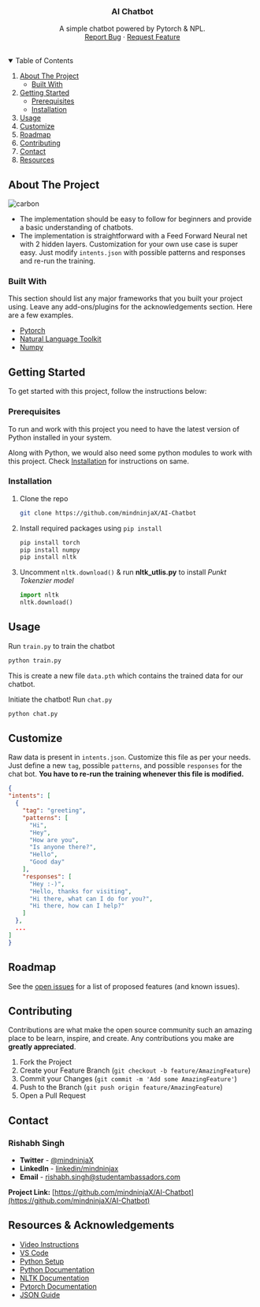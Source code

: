 <!-- PROJECT LOGO -->
<br />
<p align="center">
    <!-- <img src="" alt="Screenshot" width="80" height="80"> -->

  <h3 align="center">AI Chatbot</h3>

  <p align="center">
    A simple chatbot powered by Pytorch & NPL.
    <br />
    <!-- <a href="https://github.com/othneildrew/Best-README-Template">View Demo</a>
    · -->
    <a href="https://github.com/mindninjaX/AI-Chatbot/issues">Report Bug</a>
    ·
    <a href="https://github.com/mindninjaX/AI-Chatbot/issues">Request Feature</a>
  </p>
</p>
<br />
<!-- TABLE OF CONTENTS -->
<details open="open">
  <summary>Table of Contents</summary>
  <ol>
    <li>
      <a href="#about-the-project">About The Project</a>
      <ul>
        <li><a href="#built-with">Built With</a></li>
      </ul>
    </li>
    <li>
      <a href="#getting-started">Getting Started</a>
      <ul>
        <li><a href="#prerequisites">Prerequisites</a></li>
        <li><a href="#installation">Installation</a></li>
      </ul>
    </li>
    <li><a href="#usage">Usage</a></li>
    <li><a href="#customize">Customize</a></li>
    <li><a href="#roadmap">Roadmap</a></li>
    <li><a href="#contributing">Contributing</a></li>
    <!-- <li><a href="#license">License</a></li> -->
    <li><a href="#contact">Contact</a></li>
    <li><a href="#resources">Resources</a></li>
  </ol>
</details>

<!-- ABOUT THE PROJECT -->

## About The Project

![carbon](https://user-images.githubusercontent.com/59148052/106388679-b50bde00-6405-11eb-80d8-b1990000de06.png)


- The implementation should be easy to follow for beginners and provide a basic understanding of chatbots.
- The implementation is straightforward with a Feed Forward Neural net with 2 hidden layers.
Customization for your own use case is super easy. Just modify `intents.json` with possible patterns and responses and re-run the training.

### Built With

This section should list any major frameworks that you built your project using. Leave any add-ons/plugins for the acknowledgements section. Here are a few examples.

- [Pytorch](https://pytorch.org/)
- [Natural Language Toolkit](https://www.nltk.org/_modules/nltk/util.html)
- [Numpy](https://numpy.org/)

<!-- GETTING STARTED -->

## Getting Started

To get started with this project, follow the instructions below:

### Prerequisites

To run and work with this project you need to have the latest version of Python installed in your system.

Along with Python, we would also need some python modules to work with this project. Check <a href="#installation">Installation</a> for instructions on same.

### Installation

1. Clone the repo
   ```sh
   git clone https://github.com/mindninjaX/AI-Chatbot
   ```
3. Install required packages using `pip install`
   ```sh
   pip install torch
   pip install numpy
   pip install nltk
   ```
4. Uncomment `nltk.download()` & run **nltk_utlis.py** to install _Punkt Tokenzier model_
   ```Python
   import nltk
   nltk.download()
   ```

## Usage
Run `train.py` to train the chatbot
  ```sh
  python train.py
  ```
This is create a new file `data.pth` which contains the trained data for our chatbot.

Initiate the chatbot! Run `chat.py`
  ```sh
  python chat.py
  ```

## Customize
Raw data is present in `intents.json`. Customize this file as per your needs. Just define a new `tag`, possible `patterns`, and possible `responses` for the chat bot. **You have to re-run the training whenever this file is modified.**
  ```json
  {
  "intents": [
    {
      "tag": "greeting",
      "patterns": [
        "Hi",
        "Hey",
        "How are you",
        "Is anyone there?",
        "Hello",
        "Good day"
      ],
      "responses": [
        "Hey :-)",
        "Hello, thanks for visiting",
        "Hi there, what can I do for you?",
        "Hi there, how can I help?"
      ]
    },
    ...
  ]
}
  ```

## Roadmap

See the [open issues](https://github.com/mindninjaX/AI-Chatbot/issues) for a list of proposed features (and known issues).

<!-- CONTRIBUTING -->

## Contributing

Contributions are what make the open source community such an amazing place to be learn, inspire, and create. Any contributions you make are **greatly appreciated**.

1. Fork the Project
2. Create your Feature Branch (`git checkout -b feature/AmazingFeature`)
3. Commit your Changes (`git commit -m 'Add some AmazingFeature'`)
4. Push to the Branch (`git push origin feature/AmazingFeature`)
5. Open a Pull Request


<!-- CONTACT -->

## Contact

### Rishabh Singh
- **Twitter** -  [@mindninjaX](https://twitter.com/mindninjaX)
- **LinkedIn** - [linkedin/mindninjax](https://www.linkedin.com/in/mindninjax/)
- **Email** - rishabh.singh@studentambassadors.com

**Project Link:** [https://github.com/mindninjaX/AI-Chatbot](https://github.com/mindninjaX/AI-Chatbot)

<!-- ACKNOWLEDGEMENTS -->

## Resources & Acknowledgements

- [Video Instructions](https://www.youtube.com/playlist?list=PLqnslRFeH2UrFW4AUgn-eY37qOAWQpJyg)
- [VS Code](https://code.visualstudio.com/)
- [Python Setup](https://www.python.org/downloads/)
- [Python Documentation](https://docs.python.org/)
- [NLTK Documentation](https://www.nltk.org/_modules/nltk/util.html)
- [Pytorch Documentation](https://pytorch.org/docs/stable/index.html)
- [JSON Guide](https://www.json.org/)